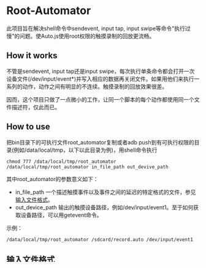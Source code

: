 # Root-Automator

此项目旨在解决shell命令中sendevent, input tap, input swipe等命令"执行过慢"的问题。使Auto.js使用root权限的触摸录制的回放更流畅。

## How it works 

不管是sendevent, input tap还是input swipe，每次执行单条命令都会打开一次设备文件(/dev/input/event*)并写入相应的数据再关闭文件。如果用他们来执行一系列的动作，动作之间有明显的不连续。触摸录制的回放效果很差。

因而，这个项目只做了一点微小的工作，让同一个脚本的每个动作都使用同一个文件描述符，仅此而已。

## How to use

把bin目录下的可执行文件root_automator复制或者adb push到有可执行权限的目录(例如/data/local/tmp，以下以此目录为例)，用shell命令执行
```
chmod 777 /data/local/tmp/root_automator
/data/local/tmp/root_automator in_file_path out_devive_path
```
其中root_automator的参数意义如下：
* in_file_path 一个描述触摸事件以及事件之间的延迟的特定格式的文件，参见[输入文件格式](#输入文件格式)。
* out_device_path 输出的触摸设备路径，例如/dev/input/event1。至于如何获取设备路径，可以用getevent命令。

示例：
```
/data/local/tmp/root_automator /sdcard/record.auto /dev/input/event1
```

## 输入文件格式

程序会按照以下步骤解析输入文件：
1. 读取一个字节(data_type)。根据data_type的值：
	* 0x00 读取后面4个字节作为一个int值(n)。暂停执行n毫秒的时间。
	* 0x01 读取后面8个字节构造一个input_event(参见[linux/input.h](https://github.com/torvalds/linux/blob/master/include/uapi/linux/input.h))。把他写入到out_device_path设备中。其中input_event的时间戳time会被置为0，type取自0~1字节，code取自2~3字节，value取自4~7字节)
2. 如果到达文件末尾，结束程序；否则执行步骤1。

### 更多

参见Auto.js项目中的[RootAutomator](https://github.com/hyb1996/NoRootScriptDroid/blob/master/autojs/src/main/java/com/stardust/autojs/runtime/api/RootAutomator.java)。